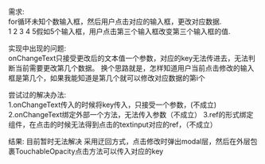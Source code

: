 需求:  
for循环未知个数输入框，然后用户点击对应的输入框，更改对应数据.  
1 2 3 4 5假如5个输入框，用户点击第三个输入框改变第三个输入框的值.

实现中出现的问题:  
onChangeText只接受更改后的文本值一个参数，对应的key无法传进去，无法判断当前需要更改第几个数据。
换个思路就是，怎样知道用户当前点击修改的输入框是第几个，如果我能知道是第几个就可以修改对应数据的第i个

尝试过的解决办法:  
1.onChangeText传入的时候将key传入，只接受一个参数，(不成立)
2.onChangeText绑定外部一个方法，无法传入参数（不成立）
3.ref的形式绑定组件，在点击的时候无法得到点击的textinput对应的ref，（不成立）

结果: 目前暂时无法解决
采用迂回方式，点击修改时弹出modal层，然后在外层包裹TouchableOpacity点击方法可以传入对应的key

